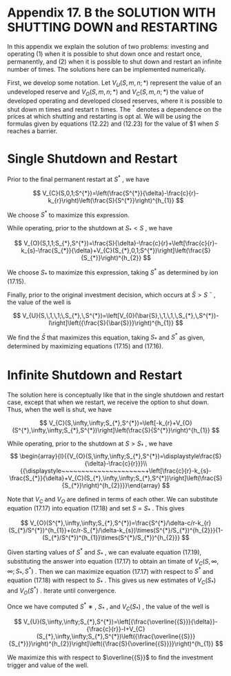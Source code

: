 # Appendix 17. B  the SOLUTION WITH SHUTTING DOWN and RESTARTING  

In this appendix we explain the solution of two problems: investing and operating (1) when it is possible to shut down once and restart once, permanently, and (2) when it is possible to shut down and restart an inﬁnite number of times. The solutions here can be implemented numerically.  

First, we develop some notation. Let    $V_{U}(S,m,n;*)$   represent the value of an undeveloped reserve and    $V_{O}(S,m,n;*)$   and    $V_{C}(S,m,n;*)$   the value of developed operating and developed closed reserves, where it is possible to shut down  m  times and restart  n  times. The  $^*$  denotes a dependence on the prices at which shutting and restarting is opt al. We will be using the formulas given by equations (12.22) and (12.23) for the value of \$1 when  $S$   reaches a barrier.  

# Single Shutdown and Restart  

Prior to the ﬁnal permanent restart at    $S^{*}$  , we have  

$$
V_{C}(S,0,1;S^{*})=\left(\frac{S^{*}}{\delta}-\frac{c}{r}-k_{r}\right)\left(\frac{S}{S^{*}}\right)^{h_{1}}
$$  

We choose    $S^{*}$  to maximize this expression.  

While operating, prior to the shutdown at  $S_{*}<S$  , we have  

$$
V_{O}(S,1,1;S_{*},S^{*})=\frac{S}{\delta}-\frac{c}{r}+\left[\frac{c}{r}-k_{s}-\frac{S_{*}}{\delta}+V_{C}(S_{*},0,1;S^{*})\right]\left(\frac{S}{S_{*}}\right)^{h_{2}}
$$  

We choose  $S_{*}$  to maximize this expression, taking    $S^{*}$  as determined by ion (17.15).  

Finally, prior to the original investment decision, which occurs at    $\bar{S}>S$  ¯ , the value of the well is  

$$
V_{U}(S,\,1,\,1;\,S_{*},\,S^{*})=\left[V_{0}(\bar{S},\,1,\,1,\,S_{*},\,S^{*})-I\right]\left({\frac{S}{\bar{S}}}\right)^{h_{1}}
$$  

We ﬁnd the    $\bar{S}$   that maximizes this equation, taking    $S_{*}$  and    $S^{*}$  as given, determined by maximizing equations (17.15) and (17.16).  

# Inﬁnite Shutdown and Restart  

The solution here is conceptually like that in the single shutdown and restart case, except that when we restart, we receive the option to shut down. Thus, when the well is shut, we have  

$$
V_{C}(S,\infty,\infty;S_{*},S^{*})=\left[-k_{r}+V_{O}(S^{*},\infty,\infty;S_{*},S^{*})\right]\left(\frac{S}{S^{*}}\right)^{h_{1}}
$$  

While operating, prior to the shutdown at    $S>S_{*}$  , we have  
$$
\begin{array}{l}{{V_{O}(S,\infty,\infty;S_{*},S^{*})=\displaystyle\frac{S}{\delta}-\frac{c}{r}}}\\ {{\displaystyle~~~~~~~~~~~~~~~~~~~~~+\left[\frac{c}{r}-k_{s}-\frac{S_{*}}{\delta}+V_{C}(S_{*},\infty,\infty;S_{*},S^{*})\right]\left(\frac{S}{S_{*}}\right)^{h_{2}}}}\end{array}
$$  

Note that    $V_{C}$   and  $V_{O}$   are deﬁned in terms of each other. We can substitute equation (17.17) into equation (17.18) and set    $S=S_{*}$  . This gives  

$$
V_{O}(S^{*},\infty,\infty;S_{*},S^{*})=\frac{S^{*}/\delta-c/r-k_{r}(S_{*}/S^{*})^{h_{1}}+(c/r-S_{*}/\delta-k_{s})\times(S^{*}/S_{*})^{h_{2}}}{1-(S_{*}/S^{*})^{h_{1}}\times(S^{*}/S_{*})^{h_{2}}}
$$  

Given starting values of  $S^{*}$  and    $S_{*}$  , we can evaluate equation (17.19), substituting the answer into equation (17.17) to obtain an timate of  $V_{C}(S,\infty,\infty;S_{*},S^{*})$  . Then we can maximize equation (17.17) with respect to  $S^{*}$  and equation (17.18) with respect to  $S_{*}$  . This gives us new estimates of    $V_{C}(S_{*})$   and    $V_{O}(S^{*})$  . Iterate until convergence.  

Once we have computed  $S^{*}$  ∗ ,  $S_{*}$  , and    $V_{C}(S_{*})$  , the value of the well is  

$$
V_{U}(S,\infty,\infty;S_{*},S^{*})=\left[{\frac{\overline{{S}}}{\delta}}-{\frac{c}{r}}-I+V_{C}(S_{*},\infty,\infty;S_{*},S^{*})\left({\frac{\overline{{S}}}{S_{*}}}\right)^{h_{2}}\right]\left({\frac{S}{\overline{{S}}}}\right)^{h_{1}}
$$  

We maximize this with respect to    $\overline{{S}}$   to ﬁnd the investment trigger and value of the well.  
